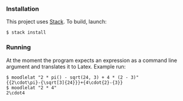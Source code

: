 ### Installation

This project uses [Stack](https://github.com/commercialhaskell/stack). To
build, launch:

    $ stack install

### Running

At the moment the program expects an expression as a command line argument and
translates it to Latex. Example run:

    $ moodlelat "2 * pi() - sqrt(24, 3) + 4 * (2 - 3)"
    {{2\cdot\pi}-{\sqrt[3]{24}}}+{4\cdot{2}-{3}}
    $ moodlelat "2 * 4"
    2\cdot4

